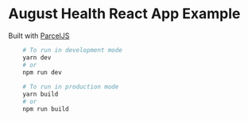 # August Health React App Example

Built with [ParcelJS](https://parceljs.org/)

```bash
    # To run in development mode
    yarn dev
    # or
    npm run dev
    
    # To run in production mode
    yarn build
    # or
    npm run build
```
